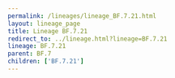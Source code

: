 ```yaml
---
permalink: /lineages/lineage_BF.7.21.html
layout: lineage_page
title: Lineage BF.7.21
redirect_to: ../lineage.html?lineage=BF.7.21
lineage: BF.7.21
parent: BF.7
children: ['BF.7.21']
---
```

